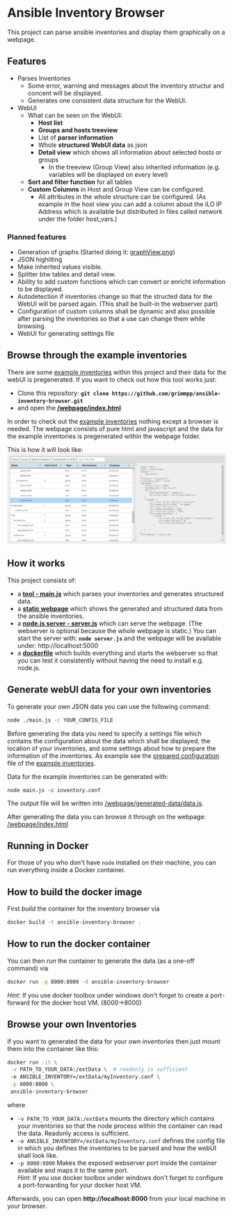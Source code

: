# Ansible Inventory Browser
This project can parse ansible inventories and display them graphically on a webpage.

## Features
* Parses Inventories
  * Some error, warning and messages about the inventory structur and concent will be displayed.
  * Generates one consistent data structure for the WebUI.
* WebUI
  * What can be seen on the WebUI:
    * **Host list**
    * **Groups and hosts treeview**
    * List of **parser information**
    * Whole **structured WebUI data** as json
    * **Detail view** which shows all information about selected hosts or groups
      * In the treeview (Group View) also inherited information (e.g. variables will be displayed on every level)
  * **Sort and filter function** for all tables
  * **Custom Columns** in Host and Group View can be configured.
    * All attributes in the whole structure can be configured. (As example in the host view you can add a column about the iLO IP Address which is available but distributed in files called network under the folder host_vars.)
      
### Planned features
* Generation of graphs (Started doing it: [graphView.png](graphView.png))
* JSON highliting
* Make inherited values visible.
* Splitter btw tables and detail view.
* Ability to add custom functions which can convert or enricht information to be displayed.
* Autodetection if inventories change so that the structed data for the WebUI will be parsed again. (This shall be built-in the webserver part)
* Configuration of custom columns shall be dynamic and also possible after parsing the inventories so that a use can change them while browsing.
* WebUI for generating settings file


## Browse through the example inventories
There are some [example inventories](/example-inventories) within this project and their data for the webUI is pregenerated. If you want to check out how this tool works just:
* Clone this repository: **`git clone https://github.com/grimmpp/ansible-inventory-browser.git`**
* and open the **[/webpage/index.html](/webpage/index.html)**

In order to check out the [example inventories](/example-inventories) nothing except a browser is needed. The webpage consists of pure html and javascript and the data for the example inventories is pregenerated within the webpage folder.

This is how it will look like: <br/>
<img src="screenshot-webui.jpg" width=800/>

## How it works

This project consists of:
* a **[tool - main.js](/main.js)** which parses your inventories and generates structured data.
* a **[static webpage](/webpage/index.html)** which shows the generated and structured data from the ansible inventories.
* a **[node.js server - server.js](/server.js)** which can serve the webpage. (The webserver is optional because the whole webpage is static.) You can start the server with: **`node server.js`** and the webpage will be available under: http://localhost:5000
* a **[dockerfile](/Dockerfile)** which builds everything and starts the webserver so that you can test it consistently without having the need to install e.g. node.js.


## Generate webUI data for your own inventories

To generate your own JSON data you can use the following command: <br />
```bash
node ./main.js -c YOUR_CONFIG_FILE
```
Before generating the data you need to specify a settings file which contains the configuration about the data which shall be displayed, the location of your inventories, and some settings about how to prepare the information of the inventories. 
As example see the [prepared configuration](/inventory.conf) file of the [example inventories](/example-inventories).

Data for the example inventories can be generated with:
```
node main.js -c inventory.conf 
```

The output file will be written into [/webpage/generated-data/data.js](/webpage/generated-data/data.js).

After generating the data you can browse it through on the webpage: [/webpage/index.html](/webpage/index.html)


## Running in Docker

For those of you who don't have `node` installed on their machine, you can run everything inside a Docker container.

## How to build the docker image

First *build* the container for the inventory browser via

```bash
docker build -t ansible-inventory-browser .
```

## How to run the docker container

You can then *run* the container to generate the data (as a one-off command) via

```bash
docker run -p 8000:8000 -d ansible-inventory-browser
```
*Hint:* If you use docker toolbox under windows don't forget to create a port-forward for the docker host VM. (8000->8000)

## Browse your own Inventories

If you want to generated the data for your *own inventories* then just mount them into the container like this:
```bash
docker run -it \
 -v PATH_TO_YOUR_DATA:/extData \  # readonly is sufficient
 -e ANSIBLE_INVENTORY=/extData/myInventory.conf \
 -p 8000:8000 \
 ansible-inventory-browser
```

where

* `-v PATH_TO_YOUR_DATA:/extData` mounts the directory which contains your inventories so that the node process within the container can read the data. Readonly access is sufficient.
* `-e ANSIBLE_INVENTORY=/extData/myInventory.conf` defines the config file in which you defines the inventories to be parsed and how the webUI shall look like.
* `-p 8000:8000` Makes the exposed webserver port inside the container available and maps it to the same port. <br />
*Hint:* If you use docker toolbox under windows don't forget to configure a port-forwarding for your docker host VM.

Afterwards, you can open **http://localhost:8000** from your local machine in your browser.
